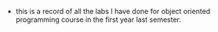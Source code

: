 -  this is a record of all the labs I have done for object oriented programming course in the first year last semester.

<!---
xixi626349774/xixi626349774 is a ✨ special ✨ repository because its `README.md` (this file) appears on your GitHub profile.
You can click the Preview link to take a look at your changes.
--->
